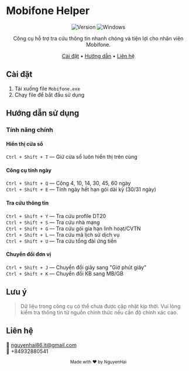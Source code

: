 # Mobifone Helper

<div align="center">

![Version](https://img.shields.io/badge/version-2.0-blue.svg?cacheSeconds=2592000)
![Windows](https://img.shields.io/badge/Windows-0078D6?style=flat&logo=windows&logoColor=white)

Công cụ hỗ trợ tra cứu thông tin nhanh chóng và tiện lợi cho nhân viên Mobifone.

[Cài đặt](#cài-đặt) • [Hướng dẫn](#hướng-dẫn-sử-dụng) • [Liên hệ](#liên-hệ)

</div>

## Cài đặt

1. Tải xuống file `Mobifone.exe`
2. Chạy file để bắt đầu sử dụng

## Hướng dẫn sử dụng

### Tính năng chính

#### Hiển thị cửa sổ

`Ctrl + Shift + T` — Giữ cửa sổ luôn hiển thị trên cùng

#### Công cụ tính ngày

`Ctrl + Shift + Q` — Cộng 4, 10, 14, 30, 45, 60 ngày  
`Ctrl + Shift + E` — Tính ngày hết hạn gói dài kỳ (30/31 ngày)

#### Tra cứu thông tin

`Ctrl + Shift + Y` — Tra cứu profile DT20  
`Ctrl + Shift + S` — Tra cứu nhà mạng  
`Ctrl + Shift + G` — Tra cứu gói gia hạn linh hoạt/CVTN  
`Ctrl + Shift + L` — Tra cứu mã lịch sử dịch vụ  
`Ctrl + Shift + U` — Tra cứu tổng đài ứng tiền

#### Chuyển đổi đơn vị

`Ctrl + Shift + J` — Chuyển đổi giây sang "Giờ phút giây"  
`Ctrl + Shift + K` — Chuyển đổi KB sang MB/GB

## Lưu ý

> Dữ liệu trong công cụ có thể chưa được cập nhật kịp thời. Vui lòng kiểm tra thông tin từ nguồn chính thức nếu cần độ chính xác cao.

## Liên hệ

📧 nguyenhai86.it@gmail.com  
📱 +84932880541

<div align="center">
<sub>Made with ❤️ by NguyenHai</sub>
</div>
